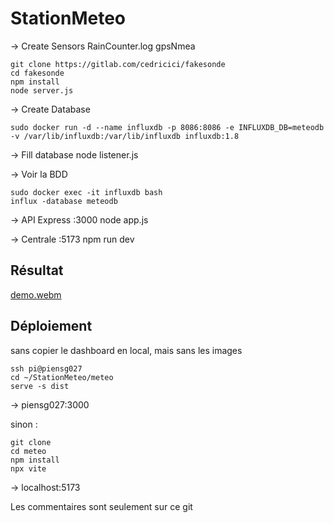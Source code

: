 # StationMeteo

-> Create Sensors RainCounter.log gpsNmea
```shell
git clone https://gitlab.com/cedricici/fakesonde
cd fakesonde
npm install 
node server.js
```

-> Create Database
```shell
sudo docker run -d --name influxdb -p 8086:8086 -e INFLUXDB_DB=meteodb -v /var/lib/influxdb:/var/lib/influxdb influxdb:1.8
```

-> Fill database
node listener.js

-> Voir la BDD
```shell
sudo docker exec -it influxdb bash
influx -database meteodb
```

-> API Express :3000
node app.js 

-> Centrale :5173
npm run dev

## Résultat

[demo.webm](https://github.com/Matheoia/StationMeteo/assets/121936719/702409d0-eb91-4b5e-8990-dc196d1c74a3)

## Déploiement

sans copier le dashboard en local, mais sans les images
```shell
ssh pi@piensg027
cd ~/StationMeteo/meteo
serve -s dist
```
-> piensg027:3000

sinon : 
```shell
git clone 
cd meteo
npm install
npx vite
```
-> localhost:5173

Les commentaires sont seulement sur ce git
